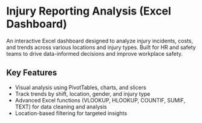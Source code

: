 #  Injury Reporting Analysis (Excel Dashboard)

An interactive Excel dashboard designed to analyze injury incidents, costs, and trends across various locations and injury types. Built for HR and safety teams to drive data-informed decisions and improve workplace safety.

##  Key Features

-  Visual analysis using PivotTables, charts, and slicers  
-  Track trends by shift, location, gender, and injury type  
-  Advanced Excel functions (VLOOKUP, HLOOKUP, COUNTIF, SUMIF, TEXT) for data cleaning and analysis  
-  Location-based filtering for targeted insights
